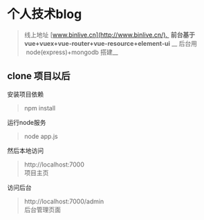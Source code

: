 # 个人技术blog
> 线上地址 [www.binlive.cn](http://www.binlive.cn/).  
> __前台基于  vue+vuex+vue-router+vue-resource+element-ui__
>__ 后台用  node(express)+mongodb 搭建__

## clone 项目以后
安装项目依赖
> npm install
> 


运行node服务
> node app.js
> 


然后本地访问
> http://localhost:7000  
> 项目主页
>   

访问后台





> http://localhost:7000/admin  
> 后台管理页面
> 


